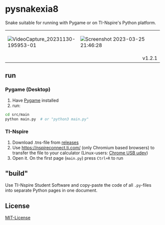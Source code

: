 # pysnakexia8
Snake suitable for running with Pygame or on TI-Nspire's Python platform.

<table>
<tr>
<td width=47%>

![VideoCapture_20231130-195953-01](https://github.com/thornySoap/pysnakexia8/assets/115401023/84a44a53-a48f-455f-859b-a0718ee1e0ea)

</td>
<td>

![Screenshot 2023-03-25 21:46:28](https://user-images.githubusercontent.com/115401023/227740930-d74b4246-9300-4581-a04c-2c60ffeb227f.png)

</td>
</tr>
<tr>
<td align=right colspan=2>v1.2.1</td>
</tr>
</table>


## run

### Pygame (Desktop)
1. Have [Pygame](https://www.pygame.org/wiki/GettingStarted#Pygame%20Installation) installed
2. run:
```bash
cd src/main
python main.py  # or "python3 main.py"
```

### TI-Nspire
1. Download .tns-file from [releases](https://github.com/thornySoap/pysnakexia8/releases)
2. Use https://nspireconnect.ti.com/ (only Chromium based browsers) to transfer the file to your calculator (Linux-users: [Chrome USB udev](https://developer.chrome.com/docs/apps/app_usb/#caveats))
3. Open it. On the first page (`main.py`) press `Ctrl+R` to run

## "build"
Use TI-Nspire Student Software and copy-paste the code of all `.py`-files into separate Python pages in one document.

## License
[MIT-License](https://github.com/thornySoap/pysnakexia8/blob/master/LICENSE)
